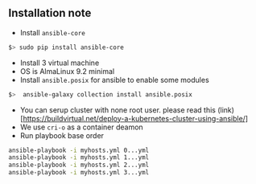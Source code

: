 ## Installation note
- Install `ansible-core`
````bash
$> sudo pip install ansible-core 
````
- Install 3 virtual machine
- OS is AlmaLinux 9.2 minimal
- Install `ansible.posix` for ansible to enable some modules
````bash
$>  ansible-galaxy collection install ansible.posix
````
- You can serup cluster with none root user. please read this (link)[https://buildvirtual.net/deploy-a-kubernetes-cluster-using-ansible/]
- We use `cri-o` as a container deamon
- Run playbook base order
````bash
ansible-playbook -i myhosts.yml 0...yml
ansible-playbook -i myhosts.yml 1...yml
ansible-playbook -i myhosts.yml 2...yml
ansible-playbook -i myhosts.yml 3...yml
````
